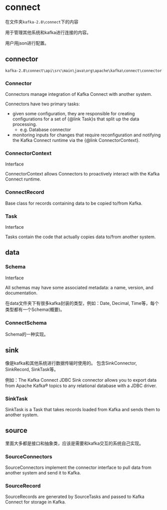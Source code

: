 # connect

在文件夹`kafka-2.8\connect`下的内容

用于管理其他系统和kafka进行连接的内容。

用户用json进行配置。

## connector

`kafka-2.8\connect\api\src\main\java\org\apache\kafka\connect\connector`

### Connector

Connectors manage integration of Kafka Connect with another system.

Connectors have two primary tasks:

- given some configuration, they are responsible for creating configurations for a set of {@link Task}s that split up the data processing.
  - e.g. Database connector
- monitoring inputs for changes that require reconfiguration and notifying the Kafka Connect runtime via the {@link ConnectorContext}.

### ConnectorContext


Interface

ConnectorContext allows Connectors to proactively interact with the Kafka Connect runtime.

### ConnectRecord

Base class for records containing data to be copied to/from Kafka.

### Task

Interface

Tasks contain the code that actually copies data to/from another system.

## data

### Schema

Interface 

All schemas may have some associated metadata: a name, version, and documentation. 

在data文件夹下有很多kafka封装的类型，例如：Date, Decimal, Time等，每个类型都有一个Schema(概要)。

### ConnectSchema

Schema的一种实现。

## sink

像是kafka和其他系统进行数据传输时使用的。
包含SinkConnector, SinkRecord, SinkTask等。

例如：The Kafka Connect JDBC Sink connector allows you to export data from Apache Kafka® topics to any relational database with a JDBC driver.

### SinkTask

SinkTask is a Task that takes records loaded from Kafka and sends them to another system.

## source

里面大多都是接口和抽象类，应该是需要和kafka交互的系统自己实现。

### SourceConnectors

SourceConnectors implement the connector interface to pull data from another system and send it to Kafka.

### SourceRecord

SourceRecords are generated by SourceTasks and passed to Kafka Connect for storage in Kafka.